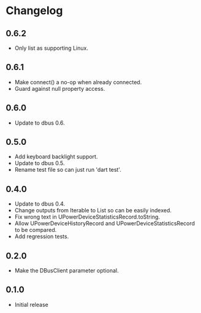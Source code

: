 # Changelog

## 0.6.2

* Only list as supporting Linux.

## 0.6.1

* Make connect() a no-op when already connected.
* Guard against null property access.

## 0.6.0

* Update to dbus 0.6.

## 0.5.0

* Add keyboard backlight support.
* Update to dbus 0.5.
* Rename test file so can just run 'dart test'.

## 0.4.0

* Update to dbus 0.4.
* Change outputs from Iterable to List so can be easily indexed.
* Fix wrong text in UPowerDeviceStatisticsRecord.toString.
* Allow UPowerDeviceHistoryRecord and UPowerDeviceStatisticsRecord to be compared.
* Add regression tests.

## 0.2.0

* Make the DBusClient parameter optional.

## 0.1.0

* Initial release
